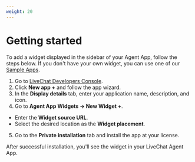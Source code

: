 ```yaml
---
weight: 20
---
```


# Getting started

To add a  widget displayed in the sidebar of your Agent App, follow the steps below. If you don't have your own widget, you can use one of our [Sample Apps](#sample-apps).

1. Go to <a href="https://developers.livechatinc.com/console/apps">LiveChat Developers Console</a>.
2. Click **New app +** and follow the app wizard.
3. In the **Display details** tab, enter your application name, description, and icon.
4. Go to **Agent App Widgets -> New Widget +**.
  * Enter the **Widget source URL**.
  * Select the desired location as the **Widget placement**.
5. Go to the **Private installation** tab and install the app at your license. 

After successful installation, you'll see the widget in your LiveChat Agent App.

